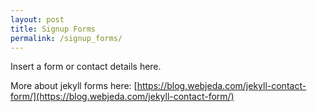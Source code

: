```yaml
---
layout: post
title: Signup Forms
permalink: /signup_forms/
---
```


Insert a form or contact details here.

More about jekyll forms here: [https://blog.webjeda.com/jekyll-contact-form/](https://blog.webjeda.com/jekyll-contact-form/)
